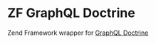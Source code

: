 # ZF GraphQL Doctrine
Zend Framework wrapper for [GraphQL Doctrine](https://github.com/Ecodev/graphql-doctrine) 
